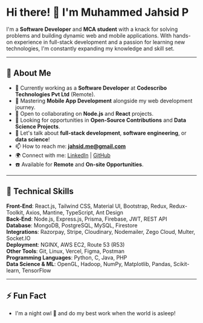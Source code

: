 # Hi there! 👋 I'm Muhammed Jahsid P

I'm a **Software Developer** and **MCA student** with a knack for solving problems and building dynamic web and mobile applications. With hands-on experience in full-stack development and a passion for learning new technologies, I'm constantly expanding my knowledge and skill set.

---

## 🌟 About Me
- 🔭 Currently working as a **Software Developer** at **Codescribo Technologies Pvt Ltd** (Remote).
- 🌱 Mastering **Mobile App Development** alongside my web development journey.
- 👯 Open to collaborating on **Node.js** and **React** projects.
- 🤔 Looking for opportunities in **Open-Source Contributions** and **Data Science Projects**.
- 💬 Let's talk about **full-stack development**, **software engineering**, or **data science**!
- 📫 How to reach me: **jahsid.me@gmail.com**
- 🌍 Connect with me: [LinkedIn](https://www.linkedin.com/in/muhammed-jahsid) | [GitHub](https://github.com/Jahsid)
- ☎️ Available for **Remote** and **On-site Opportunities**.

---

## 🔧 Technical Skills
**Front-End**: React.js, Tailwind CSS, Material UI, Bootstrap, Redux, Redux-Toolkit, Axios, Mantine, TypeScript, Ant Design  
**Back-End**: Node.js, Express.js, Prisma, Firebase, JWT, REST API  
**Database**: MongoDB, PostgreSQL, MySQL, Firestore  
**Integrations**: Razorpay, Stripe, Cloudinary, Nodemailer, Zego Cloud, Multer, Socket.IO  
**Deployment**: NGINX, AWS EC2, Route 53 (R53)  
**Other Tools**: Git, Linux, Vercel, Figma, Postman  
**Programming Languages**: Python, C, Java, PHP  
**Data Science & ML**: OpenGL, Hadoop, NumPy, Matplotlib, Pandas, Scikit-learn, TensorFlow

---

## ⚡ Fun Fact
- I'm a night owl 🦉 and do my best work when the world is asleep!
